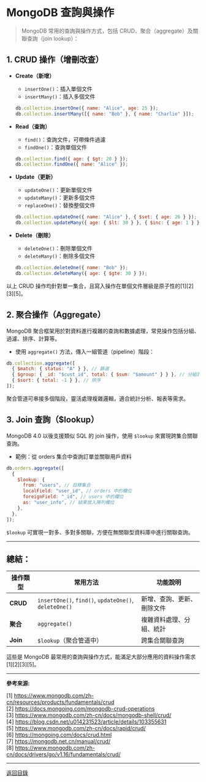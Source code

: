 # MongoDB 查詢與操作

> MongoDB 常用的查詢與操作方式，包括 CRUD、聚合（aggregate）及關聯查詢（join lookup）：

## 1. CRUD 操作（增刪改查）

- **Create（新增）**

  - `insertOne()`：插入單個文件
  - `insertMany()`：插入多個文件

  ```js
  db.collection.insertOne({ name: "Alice", age: 25 });
  db.collection.insertMany([{ name: "Bob" }, { name: "Charlie" }]);
  ```

- **Read（查詢）**

  - `find()`：查詢文件，可帶條件過濾
  - `findOne()`：查詢單個文件

  ```js
  db.collection.find({ age: { $gt: 20 } });
  db.collection.findOne({ name: "Alice" });
  ```

- **Update（更新）**

  - `updateOne()`：更新單個文件
  - `updateMany()`：更新多個文件
  - `replaceOne()`：替換整個文件

  ```js
  db.collection.updateOne({ name: "Alice" }, { $set: { age: 26 } });
  db.collection.updateMany({ age: { $lt: 30 } }, { $inc: { age: 1 } });
  ```

- **Delete（刪除）**
  - `deleteOne()`：刪除單個文件
  - `deleteMany()`：刪除多個文件
  ```js
  db.collection.deleteOne({ name: "Bob" });
  db.collection.deleteMany({ age: { $gte: 30 } });
  ```

以上 CRUD 操作均針對單一集合，且寫入操作在單個文件層級是原子性的[1][2][3][5]。

## 2. 聚合操作（Aggregate）

MongoDB 聚合框架用於對資料進行複雜的查詢和數據處理，常見操作包括分組、過濾、排序、計算等。

- 使用 `aggregate()` 方法，傳入一組管道（pipeline）階段：

```js
db.collection.aggregate([
  { $match: { status: "A" } }, // 篩選
  { $group: { _id: "$cust_id", total: { $sum: "$amount" } } }, // 分組計算
  { $sort: { total: -1 } }, // 排序
]);
```

聚合管道可串接多個階段，靈活處理複雜邏輯，適合統計分析、報表等需求。

## 3. Join 查詢（$lookup）

MongoDB 4.0 以後支援類似 SQL 的 join 操作，使用 `$lookup` 來實現跨集合關聯查詢。

- 範例：從 orders 集合中查詢訂單並關聯用戶資料

```js
db.orders.aggregate([
  {
    $lookup: {
      from: "users", // 目標集合
      localField: "user_id", // orders 中的欄位
      foreignField: "_id", // users 中的欄位
      as: "user_info", // 結果放入陣列欄位
    },
  },
]);
```

`$lookup` 可實現一對多、多對多關聯，方便在無關聯型資料庫中進行關聯查詢。

---

## 總結：

| 操作類型 | 常用方法                                              | 功能說明                   |
| -------- | ----------------------------------------------------- | -------------------------- |
| **CRUD** | `insertOne()`, `find()`, `updateOne()`, `deleteOne()` | 新增、查詢、更新、刪除文件 |
| **聚合** | `aggregate()`                                         | 複雜資料處理、分組、統計   |
| **Join** | `$lookup`（聚合管道中）                               | 跨集合關聯查詢             |

這些是 MongoDB 最常用的查詢與操作方式，能滿足大部分應用的資料操作需求[1][2][3][5]。

---

**參考來源:**

[1] https://www.mongodb.com/zh-cn/resources/products/fundamentals/crud \
[2] https://docs.mongoing.com/mongodb-crud-operations \
[3] https://www.mongodb.com/zh-cn/docs/mongodb-shell/crud/ \
[4] https://blog.csdn.net/u014231523/article/details/103355631 \
[5] https://www.mongodb.com/zh-cn/docs/rapid/crud/ \
[6] https://mongoing.com/docs/crud.html \
[7] https://mongodb.net.cn/manual/crud/ \
[8] https://www.mongodb.com/zh-cn/docs/drivers/go/v1.16/fundamentals/crud/

---

[返回目錄](./../README.md)

